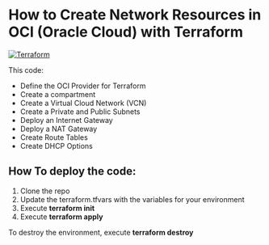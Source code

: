 # How to Create Network Resources in OCI (Oracle Cloud) with Terraform
[![Terraform](https://img.shields.io/badge/terraform-v1.3+-blue.svg)](https://www.terraform.io/downloads.html)

This code:

* Define the OCI Provider for Terraform
* Create a compartment
* Create a Virtual Cloud Network (VCN)
* Create a Private and Public Subnets
* Deploy an Internet Gateway
* Deploy a NAT Gateway
* Create Route Tables
* Create DHCP Options

## How To deploy the code:

1. Clone the repo
2. Update the terraform.tfvars with the variables for your environment
3. Execute **terraform init**
4. Execute **terraform apply**

To destroy the environment, execute **terraform destroy**
